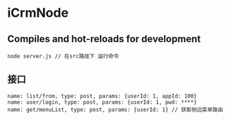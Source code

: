 <!--
 * @Author: jing.chen
 * @Date: 2020-08-28 15:31:09
 * @LastEditors: jing.chen
 * @LastEditTime: 2020-09-18 16:10:05
 * @Description: 
-->
# iCrmNode

## Compiles and hot-reloads for development
```
node server.js // 在src路径下 运行命令
```
## 接口
```
name: list/from, type: post, params: {userId: 1, appId: 100} 
name: user/login, type: post, params: {userId: 1, pwd: ****} 
name: get/menuList, type: post, params: {userId: 1} // 获取侧边菜单路由
```
